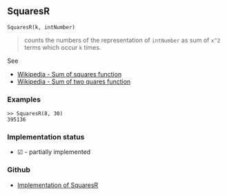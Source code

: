## SquaresR

```
SquaresR(k, intNumber)
```

> counts the numbers of the representation of `intNumber` as sum of `x^2` terms which occur `k` times. 

See
* [Wikipedia - Sum of squares function](https://en.wikipedia.org/wiki/Sum_of_squares_function)
* [Wikipedia - Sum of two quares function](https://en.wikipedia.org/wiki/Sum_of_two_squares_theorem)

### Examples

```
>> SquaresR(8, 30)
395136
```

### Implementation status

* &#x2611; - partially implemented

### Github

* [Implementation of SquaresR](https://github.com/axkr/symja_android_library/blob/master/symja_android_library/matheclipse-core/src/main/java/org/matheclipse/core/builtin/NumberTheory.java#L5491) 
